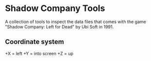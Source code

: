 # Shadow Company Tools

A collection of tools to inspect the data files that comes with the game "Shadow Company: Left for Dead" by Ubi Soft in 1991.

## Coordinate system

+X = left
+Y = into screen
+Z = up
